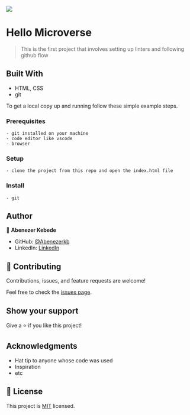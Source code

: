 ![](https://img.shields.io/badge/Microverse-blueviolet)

# Hello Microverse

> This is the first project that involves setting up linters and following github flow


## Built With

- HTML, CSS 
- git



To get a local copy up and running follow these simple example steps.

### Prerequisites
    - git installed on your machine
    - code editor like vscode
    - browser
### Setup
    - clone the project from this repo and open the index.html file
### Install
    - git


## Author

👤 **Abenezer Kebede**

- GitHub: [@Abenezerkb](https://github.com/Abenezerkb)
- LinkedIn: [LinkedIn](https://www.linkedin.com/in/abenezer-kebede-71b19416a)


## 🤝 Contributing

Contributions, issues, and feature requests are welcome!

Feel free to check the [issues page](../../issues/).

## Show your support

Give a ⭐️ if you like this project!

## Acknowledgments

- Hat tip to anyone whose code was used
- Inspiration
- etc

## 📝 License

This project is [MIT](./LICENSE) licensed.

